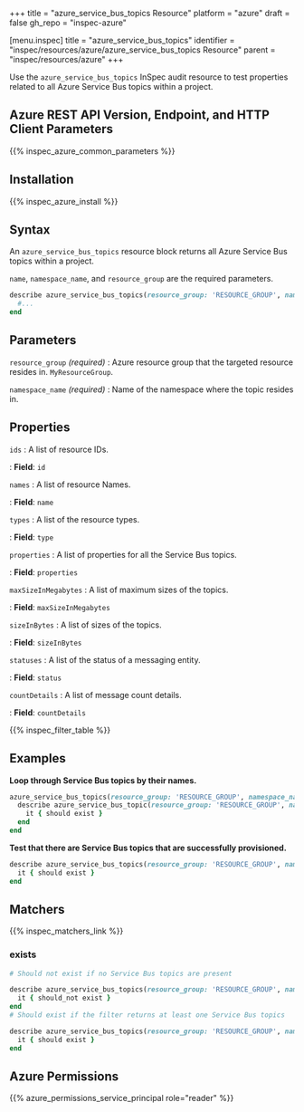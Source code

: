 +++
title = "azure_service_bus_topics Resource"
platform = "azure"
draft = false
gh_repo = "inspec-azure"

[menu.inspec]
title = "azure_service_bus_topics"
identifier = "inspec/resources/azure/azure_service_bus_topics Resource"
parent = "inspec/resources/azure"
+++

Use the `azure_service_bus_topics` InSpec audit resource to test properties related to all Azure Service Bus topics within a project.

## Azure REST API Version, Endpoint, and HTTP Client Parameters

{{% inspec_azure_common_parameters %}}

## Installation

{{% inspec_azure_install %}}

## Syntax

An `azure_service_bus_topics` resource block returns all Azure Service Bus topics within a project.

`name`, `namespace_name`, and `resource_group` are the required parameters.

```ruby
describe azure_service_bus_topics(resource_group: 'RESOURCE_GROUP', namespace_name: 'SERVICE_BUS_NAMESPACE_NAME') do
  #...
end
```

## Parameters

`resource_group` _(required)_
: Azure resource group that the targeted resource resides in. `MyResourceGroup`.

`namespace_name` _(required)_
: Name of the namespace where the topic resides in.

## Properties

`ids`
: A list of resource IDs.

: **Field**: `id`

`names`
: A list of resource Names.

: **Field**: `name`

`types`
: A list of the resource types.

: **Field**: `type`

`properties`
: A list of properties for all the Service Bus topics.

: **Field**: `properties`

`maxSizeInMegabytes`
: A list of maximum sizes of the topics.

: **Field**: `maxSizeInMegabytes`

`sizeInBytes`
: A list of sizes of the topics.

: **Field**: `sizeInBytes`

`statuses`
: A list of the status of a messaging entity.

: **Field**: `status`

`countDetails`
: A list of message count details.

: **Field**: `countDetails`

{{% inspec_filter_table %}}

## Examples

**Loop through Service Bus topics by their names.**

```ruby
azure_service_bus_topics(resource_group: 'RESOURCE_GROUP', namespace_name: 'SERVICE_BUS_NAMESPACE_NAME').names.each do |name|
  describe azure_service_bus_topic(resource_group: 'RESOURCE_GROUP', namespace_name: 'SERVICE_BUS_NAMESPACE_NAME', name: name) do
    it { should exist }
  end
end
```

**Test that there are Service Bus topics that are successfully provisioned.**

```ruby
describe azure_service_bus_topics(resource_group: 'RESOURCE_GROUP', namespace_name: 'SERVICE_BUS_NAMESPACE_NAME').where(status: 'Active') do
  it { should exist }
end
```

## Matchers

{{% inspec_matchers_link %}}

### exists

```ruby
# Should not exist if no Service Bus topics are present

describe azure_service_bus_topics(resource_group: 'RESOURCE_GROUP', namespace_name: 'SERVICE_BUS_NAMESPACE_NAME') do
  it { should_not exist }
end
# Should exist if the filter returns at least one Service Bus topics

describe azure_service_bus_topics(resource_group: 'RESOURCE_GROUP', namespace_name: 'SERVICE_BUS_NAMESPACE_NAME') do
  it { should exist }
end
```

## Azure Permissions

{{% azure_permissions_service_principal role="reader" %}}
